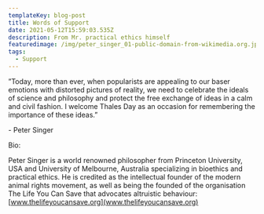 ```yaml
---
templateKey: blog-post
title: Words of Support
date: 2021-05-12T15:59:03.535Z
description: From Mr. practical ethics himself
featuredimage: /img/peter_singer_01-public-domain-from-wikimedia.org.jpg
tags:
  - Support
---
```

”Today, more than ever, when popularists are appealing to our baser emotions with distorted pictures of reality, we need to celebrate the ideals of science and philosophy and protect the free exchange of ideas in a calm and civil fashion. I welcome Thales Day as an occasion for remembering the importance of these ideas.”

\- Peter Singer

Bio: 

Peter Singer is a world renowned philosopher from Princeton University, USA and University of Melbourne, Australia specializing in bioethics and practical ethics. He is credited as the intellectual founder of the modern animal rights movement, as well as being the founded of the organisation The Life You Can Save that advocates altruistic behaviour: \
[www.thelifeyoucansave.org](www.thelifeyoucansave.org)